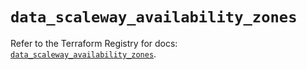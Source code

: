 # `data_scaleway_availability_zones`

Refer to the Terraform Registry for docs: [`data_scaleway_availability_zones`](https://registry.terraform.io/providers/scaleway/scaleway/2.49.0/docs/data-sources/availability_zones).
